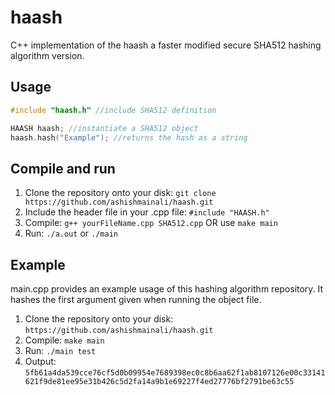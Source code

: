 # haash
C++ implementation of the haash a faster modified secure SHA512 hashing algorithm version.

## Usage
```c++
#include "haash.h" //include SHA512 definition

HAASH haash; //instantiate a SHA512 object
haash.hash("Example"); //returns the hash as a string
```

## Compile and run
1. Clone the repository onto your disk: `git clone https://github.com/ashishmainali/haash.git` 
2. Include the header file in your .cpp file: `#include "HAASH.h"`
3. Compile: `g++ yourFileName.cpp SHA512.cpp` OR use `make main` 
4. Run: `./a.out` or `./main`

## Example
main.cpp provides an example usage of this hashing algorithm repository. It hashes the first argument given when running the object file.

1. Clone the repository onto your disk: `https://github.com/ashishmainali/haash.git`
2. Compile: `make main`
3. Run: `./main test`
4. Output: `5fb61a4da539cce76cf5d0b09954e7689398ec0c8b6aa62f1ab8107126e00c33141621f9de81ee95e31b426c5d2fa14a9b1e69227f4ed27776bf2791be63c55`
